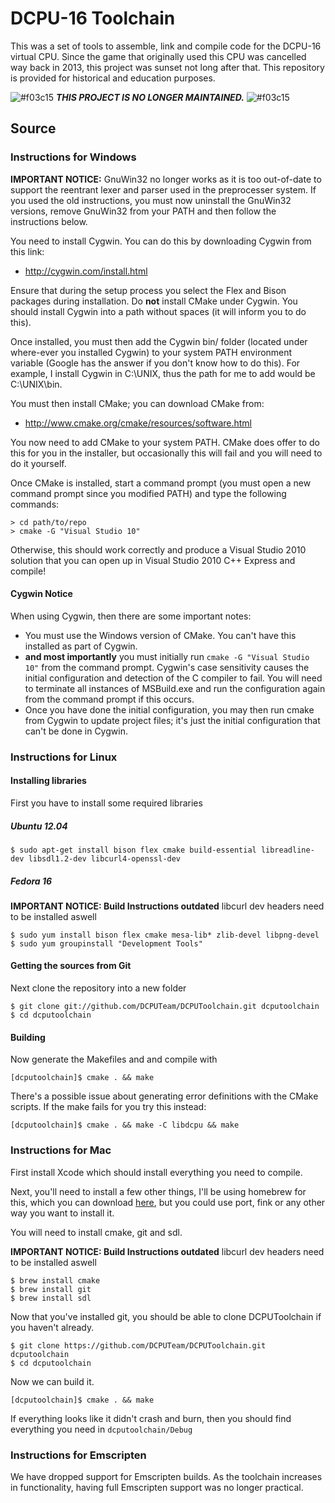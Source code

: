 # DCPU-16 Toolchain

This was a set of tools to assemble, link and compile code for the DCPU-16 virtual CPU. Since the game that originally used this CPU was cancelled way back in 2013, this project was sunset not long after that. This repository is provided for historical and education purposes.

![#f03c15](https://placehold.it/15/f03c15/000000?text=+) **_THIS PROJECT IS NO LONGER MAINTAINED._** ![#f03c15](https://placehold.it/15/f03c15/000000?text=+)

## Source

### Instructions for Windows

**IMPORTANT NOTICE:** GnuWin32 no longer works as it is too out-of-date to support the reentrant lexer and parser used in the preprocesser system.  If you used the old instructions, you must now uninstall the GnuWin32 versions, remove GnuWin32 from your PATH and then follow the instructions below.

You need to install Cygwin.  You can do this by downloading Cygwin from this link:

* http://cygwin.com/install.html

Ensure that during the setup process you select the Flex and Bison packages during installation.  Do **not** install CMake under Cygwin.  You should install Cygwin into a path without spaces (it will inform you to do this).

Once installed, you must then add the Cygwin bin/ folder (located under where-ever you installed Cygwin) to your system PATH environment variable (Google has the answer if you don't know how to do this).  For example, I install Cygwin in C:\UNIX, thus the path for me to add would be C:\UNIX\bin.

You must then install CMake; you can download CMake from:

* http://www.cmake.org/cmake/resources/software.html

You now need to add CMake to your system PATH.  CMake does offer to do this for you in the installer, but occasionally this will fail and you will need to do it yourself.

Once CMake is installed, start a command prompt (you must open a new command prompt since you modified PATH) and type the following commands:

```
> cd path/to/repo
> cmake -G "Visual Studio 10"
```

Otherwise, this should work correctly and produce a Visual Studio 2010 solution that you can open up in Visual Studio 2010 C++ Express and compile!

#### Cygwin Notice

When using Cygwin, then there are some important notes:

* You must use the Windows version of CMake.  You can't have this installed as part of Cygwin.
* **and most importantly** you must initially run `cmake -G "Visual Studio 10"` from the command prompt.  Cygwin's case sensitivity causes the initial configuration and detection of the C compiler to fail.  You will need to terminate all instances of MSBuild.exe and run the configuration again from the command prompt if this occurs.
* Once you have done the initial configuration, you may then run cmake from Cygwin to update project files; it's just the initial configuration that can't be done in Cygwin.

### Instructions for Linux

#### Installing libraries
First you have to install some required libraries

##### Ubuntu 12.04
```
$ sudo apt-get install bison flex cmake build-essential libreadline-dev libsdl1.2-dev libcurl4-openssl-dev 
```

##### Fedora 16
**IMPORTANT NOTICE: Build Instructions outdated** libcurl dev headers need to be installed aswell
```
$ sudo yum install bison flex cmake mesa-lib* zlib-devel libpng-devel
$ sudo yum groupinstall "Development Tools"
```

#### Getting the sources from Git
Next clone the repository into a new folder

```
$ git clone git://github.com/DCPUTeam/DCPUToolchain.git dcputoolchain
$ cd dcputoolchain
```

#### Building
Now generate the Makefiles and and compile with

```
[dcputoolchain]$ cmake . && make
```

There's a possible issue about generating error definitions with the CMake
scripts. If the make fails for you try this instead:
```
[dcputoolchain]$ cmake . && make -C libdcpu && make
```

### Instructions for Mac

First install Xcode which should install everything you need to compile.

Next, you'll need to install a few other things, I'll be using homebrew for this, which you can download [here](https://github.com/mxcl/homebrew/wiki/installation), but you could use port, fink or any other way you want to install it.

You will need to install cmake, git and sdl.

**IMPORTANT NOTICE: Build Instructions outdated** libcurl dev headers need to be installed aswell

```
$ brew install cmake
$ brew install git
$ brew install sdl
```

Now that you've installed git, you should be able to clone DCPUToolchain if you haven't already.

```
$ git clone https://github.com/DCPUTeam/DCPUToolchain.git dcputoolchain
$ cd dcputoolchain
```

Now we can build it.

```
[dcputoolchain]$ cmake . && make
```

If everything looks like it didn't crash and burn, then you should find everything you need in ```dcputoolchain/Debug```

### Instructions for Emscripten

We have dropped support for Emscripten builds.  As the toolchain increases in functionality, having full Emscripten support was
no longer practical.

